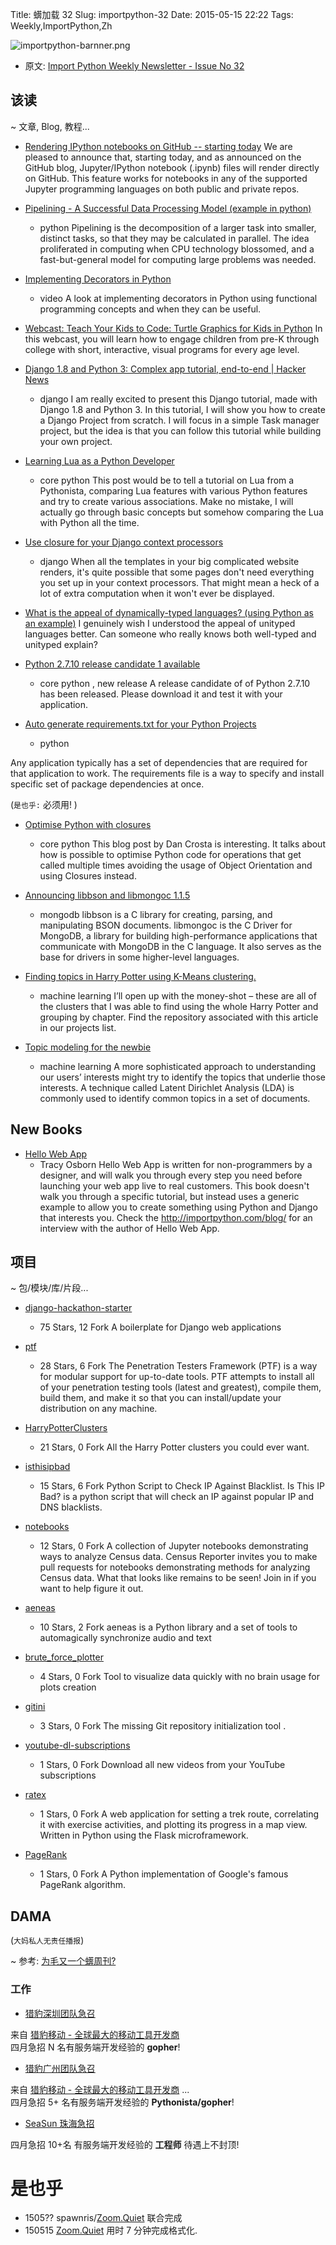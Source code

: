 Title: 蠎加载 32
Slug: importpython-32
Date: 2015-05-15 22:22
Tags: Weekly,ImportPython,Zh 

![importpython-barnner.png](http://zoomq.qiniudn.com/ZQCollection/snap/importpython-barnner.png?imageView2/2/h/210)


- 原文: [Import Python Weekly Newsletter - Issue No 32](http://importpython.com/newsletter/no/32/)

## 该读
~ 文章, Blog, 教程...

- [Rendering IPython notebooks on GitHub -- starting today](https://blog.jupyter.org/2015/05/07/rendering-notebooks-on-github/)
We are pleased to announce that, starting today, and as announced on the GitHub blog, Jupyter/IPython notebook (.ipynb) files will render directly on GitHub. This feature works for notebooks in any of the supported Jupyter programming languages on both public and private repos.

- [Pipelining - A Successful Data Processing Model (example in python)](http://blog.stuartowen.com/pipelining-a-successful-data-processing-model)
    + python
Pipelining is the decomposition of a larger task into smaller, distinct tasks, so that they may be calculated in parallel. The idea proliferated in computing when CPU technology blossomed, and a fast-but-general model for computing large problems was needed.

- [Implementing Decorators in Python](https://youtu.be/fAiN-iEsGBA)
    + video
A look at implementing decorators in Python using functional programming concepts and when they can be useful.

- [Webcast: Teach Your Kids to Code: Turtle Graphics for Kids in Python](http://www.oreilly.com/pub/e/3422)
In this webcast, you will learn how to engage children from pre-K through college with short, interactive, visual programs for every age level.

- [Django 1.8 and Python 3: Complex app tutorial, end-to-end | Hacker News](http://marinamele.com/taskbuster-django-tutorial)
    + django
I am really excited to present this Django tutorial, made with Django 1.8 and Python 3. In this tutorial, I will show you how to create a Django Project from scratch. I will focus in a simple Task manager project, but the idea is that you can follow this tutorial while building your own project.

- [Learning Lua as a Python Developer](http://bugra.github.io/work/notes/2015-05-09/learning-lua-as-a-python-developer/)
    + core python
This post would be to tell a tutorial on Lua from a Pythonista, comparing Lua features with various Python features and try to create various associations. Make no mistake, I will actually go through basic concepts but somehow comparing the Lua with Python all the time.

- [Use closure for your Django context processors](http://www.peterbe.com/plog/closure-django-context-processors)
    + django
When all the templates in your big complicated website renders, it's quite possible that some pages don't need everything you set up in your context processors. That might mean a heck of a lot of extra computation when it won't ever be displayed.

- [What is the appeal of dynamically-typed languages? (using Python as an example)](http://www.reddit.com/r/Python/comments/35iamd/what_is_the_appeal_of_dynamicallytyped_languages/)
I genuinely wish I understood the appeal of unityped languages better. Can someone who really knows both well-typed and unityped explain?

- [Python 2.7.10 release candidate 1 available](http://feedproxy.google.com/~r/PythonInsider/~3/FTlNOgFndNo/python-2710-release-candidate-1.html)
    + core python
, new release
A release candidate of of Python 2.7.10 has been released. Please download it and test it with your application.

- [Auto generate requirements.txt for your Python Projects](http://www.idiotinside.com/2015/05/10/python-auto-generate-requirements-txt/)
    + python

Any application typically has a set of dependencies that are required for that application to work. The requirements file is a way to specify and install specific set of package dependencies at once.

(`是也乎:`
必须用!
)


- [Optimise Python with closures](https://wrongsideofmemphis.wordpress.com/2015/05/08/optimise-python-with-closures/)
    + core python
This blog post by Dan Crosta is interesting. It talks about how is possible to optimise Python code for operations that get called multiple times avoiding the usage of Object Orientation and using Closures instead.

- [Announcing libbson and libmongoc 1.1.5](http://feedproxy.google.com/~r/emptysquare/~3/WrU_HqoQEl0/)
    + mongodb
libbson is a C library for creating, parsing, and manipulating BSON documents. libmongoc is the C Driver for MongoDB, a library for building high-performance applications that communicate with MongoDB in the C language. It also serves as the base for drivers in some higher-level languages.

- [Finding topics in Harry Potter using K-Means clustering.](http://dogdogfish.com/2015/05/11/finding-topics-in-harry-potter-using-k-means-clustering/)
    + machine learning
I’ll open up with the money-shot – these are all of the clusters that I was able to find using the whole Harry Potter and grouping by chapter. Find the repository associated with this article in our projects list.

- [Topic modeling for the newbie](http://feedproxy.google.com/~r/oreilly/radar/atom/~3/bZH8jjcd51A/topic-modeling-for-the-newbie.html)
    + machine learning
A more sophisticated approach to understanding our users’ interests might try to identify the topics that underlie those interests. A technique called Latent Dirichlet Analysis (LDA) is commonly used to identify common topics in a set of documents. 



## New Books

- [Hello Web App](http://hellowebapp.com/)
    + Tracy Osborn
Hello Web App is written for non-programmers by a designer, and will walk you through every step you need before launching your web app live to real customers. This book doesn't walk you through a specific tutorial, but instead uses a generic example to allow you to create something using Python and Django that interests you. Check the http://importpython.com/blog/ for an interview with the author of Hello Web App. 


## 项目
~ 包/模块/库/片段...

- [django-hackathon-starter](https://github.com/DrkSephy/django-hackathon-starter)
    - 75 Stars, 12 Fork
A boilerplate for Django web applications

- [ptf](https://github.com/trustedsec/ptf)
    - 28 Stars, 6 Fork
The Penetration Testers Framework (PTF) is a way for modular support for up-to-date tools. PTF attempts to install all of your penetration testing tools (latest and greatest), compile them, build them, and make it so that you can install/update your distribution on any machine.

- [HarryPotterClusters](https://github.com/Kali89/HarryPotterClusters)
    - 21 Stars, 0 Fork
All the Harry Potter clusters you could ever want.

- [isthisipbad](https://github.com/jgamblin/isthisipbad)
    - 15 Stars, 6 Fork
Python Script to Check IP Against Blacklist. Is This IP Bad? is a python script that will check an IP against popular IP and DNS blacklists.

- [notebooks](https://github.com/censusreporter/notebooks)
    - 12 Stars, 0 Fork
A collection of Jupyter notebooks demonstrating ways to analyze Census data. Census Reporter invites you to make pull requests for notebooks demonstrating methods for analyzing Census data. What that looks like remains to be seen! Join in if you want to help figure it out.

- [aeneas](https://github.com/readbeyond/aeneas)
    - 10 Stars, 2 Fork
aeneas is a Python library and a set of tools to automagically synchronize audio and text

- [brute_force_plotter](https://github.com/eyadsibai/brute_force_plotter)
    - 4 Stars, 0 Fork
Tool to visualize data quickly with no brain usage for plots creation

- [gitini](https://github.com/saru95/gitini)
    - 3 Stars, 0 Fork
The missing Git repository initialization tool .

- [youtube-dl-subscriptions](https://github.com/mewfree/youtube-dl-subscriptions)
    - 1 Stars, 0 Fork
Download all new videos from your YouTube subscriptions

- [ratex](https://github.com/jeffsp/ratex)
    - 1 Stars, 0 Fork
A web application for setting a trek route, correlating it with exercise activities, and plotting its progress in a map view. Written in Python using the Flask microframework.

- [PageRank](https://github.com/ashkonf/PageRank)
    - 1 Stars, 0 Fork
A Python implementation of Google's famous PageRank algorithm. 


## DAMA
(`大妈私人无责任播报`)
 
~ 参考: [为毛又一个蠎周刊?](importpython-why)

### 工作

-   [猎豹深圳团队急召](https://github.com/cheetahmobile/CMBM/wiki/BmSzHr)

来自 [猎豹移动 - 全球最大的移动工具开发商](http://www.cmcm.com/zh-cn/cm-backup/)   
四月急招 N 名有服务端开发经验的 **gopher**!


-   [猎豹广州团队急召](https://github.com/cheetahmobile/CMBM/wiki/BmGzHr)

来自 [猎豹移动 - 全球最大的移动工具开发商](http://www.cmcm.com/zh-cn/cm-backup/) ...  
四月急招 5+ 名有服务端开发经验的 **Pythonista/gopher**!

-   [SeaSun 珠海急招](https://github.com/cheetahmobile/CMBM/wiki/SeaSunZh)  

四月急招 10+名 有服务端开发经验的 **工程师** 待遇上不封顶!

# 是也乎

- 1505?? spawnris/[Zoom.Quiet](http://zoomquiet.io) 联合完成
- 150515 [Zoom.Quiet](http://zoomquiet.io) 用时 7 分钟完成格式化.

